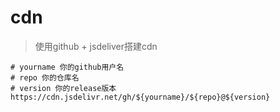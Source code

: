 # cdn
> 使用github + jsdeliver搭建cdn

```shell
# yourname 你的github用户名
# repo 你的仓库名
# version 你的release版本
https://cdn.jsdelivr.net/gh/${yourname}/${repo}@${version}
```
